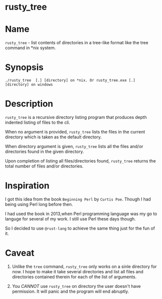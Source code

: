 # rusty_tree

# Name 

`rusty_tree` - list contents of directories in a tree-like format like the tree command in *nix system.

# Synopsis

```./rusty_tree  [.] [directory] on *nix. Or rusty_tree.exe [.] [directory] on windows``` 

# Description

`rusty_tree` is a recursive directory listing program that produces depth indented listing of files to the cli.  

When no argument is provided, `rusty_tree` lists the files in the current directory which is taken as the default directory.

When directory argument is given, `rusty_tree` lists all the files and/or directories found in the given directory.  

Upon completion of listing all files/directories found, `rusty_tree` returns the total number of files and/or directories.


# Inspiration

I got this idea from the book `Beginning Perl` by `Curtis Poe`. Though I had being using Perl long before then. 

I had used the book in 2013,when Perl programming language was my go to languge for several of my work. I still use Perl these days though. 

So I decided to use `@rust-lang` to achieve the same thing just for the fun of it.

# Caveat

1. Unlike the `tree` command, `rusty_tree` only works on a sinle directory for now. I hope to make it take several directories and 
list all files and directories contained therein for each of the list of arguments.

2. You *_CANNOT_* use `rusty_tree` on directory the user doesn't have permission. It will panic and the program will end abruptly. 
